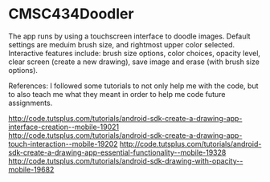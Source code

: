 # CMSC434Doodler

The app runs by using a touchscreen interface to doodle images. Default settings are meduim brush size, and rightmost upper color selected. Interactive features include: brush size options, color choices, opacity level, clear screen (create a new drawing), save image and erase (with brush size options). 


References:
I followed some tutorials to not only help me with the code, but to also teach me what they meant in order to help me code future assignments. 

http://code.tutsplus.com/tutorials/android-sdk-create-a-drawing-app-interface-creation--mobile-19021
http://code.tutsplus.com/tutorials/android-sdk-create-a-drawing-app-touch-interaction--mobile-19202
http://code.tutsplus.com/tutorials/android-sdk-create-a-drawing-app-essential-functionality--mobile-19328
http://code.tutsplus.com/tutorials/android-sdk-drawing-with-opacity--mobile-19682
